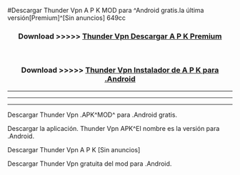 #Descargar Thunder Vpn  A P K MOD para ^Android gratis.la última versión[Premium]^[Sin anuncios] 649cc



<div align="center">
<h3>Download >>>>> <a href="https://es-web.web.app/?es= ${title}">Thunder Vpn  Descargar A P K Premium</a></h3><br>

<h3>Download >>>>> <a href="https://es-web.web.app/?es= ${title}">Thunder Vpn  Instalador de A P K para .Android</a></h3>
</div>


----------------------------------------------------------

----------------------------------------------------------

----------------------------------------------------------

Descargar Thunder Vpn  .APK^MOD^ para .Android gratis.

Descargar la aplicación. Thunder Vpn  APK^El nombre es la versión para .Android.

Descargar Thunder Vpn  A P K [Sin anuncios]

Descargar Thunder Vpn  gratuita del mod para .Android.